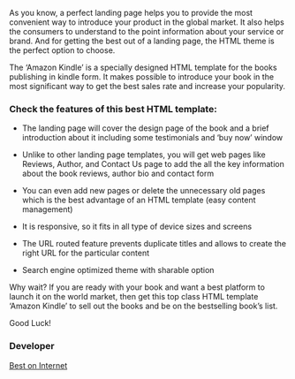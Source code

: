 <p>As you know, a perfect landing page helps you to provide the most convenient way to introduce your product in the global market. It also helps the consumers to understand to the point information about your service or brand. And for getting the best out of a landing page, the HTML theme is the perfect option to choose. </p>

<p>The ‘Amazon Kindle’ is a specially designed HTML template for the books publishing in kindle form. It makes possible to introduce your book in the most significant way to get the best sales rate and increase your popularity. </p>

<h3>Check the features of this best HTML template:</h3>

<ul>
<li><p>The landing page will cover the design page of the book and a brief introduction about it including some testimonials and ‘buy now’ window</p>

</li>
</ul>

<ul>
<li><p>Unlike to other landing page templates, you will get web pages like Reviews, Author, and Contact Us page to add the all the key information about the book reviews, author bio and contact form</p>

</li>
</ul>

<ul>
<li><p>You can even add new pages or delete the unnecessary old pages which is the best advantage of an HTML template (easy content management)</p>

</li>
</ul>

<ul>
<li><p>It is responsive, so it fits in all type of device sizes and screens</p>

</li>
</ul>

<ul>
<li><p>The URL routed feature prevents duplicate titles and allows to create the right URL for the particular content</p>

</li>
</ul>

<ul>
<li><p>Search engine optimized theme with sharable option</p>

</li>
</ul>

<p>Why wait? If you are ready with your book and want a best platform to launch it on the world market, then get this top class HTML template ‘Amazon Kindle’ to sell out the books and be on the bestselling book’s list.</p>

<p>Good Luck!</p>

<h3><b>Developer</b></h3>

<a href="http://www.bestoninternet.com/">Best on Internet</a>

